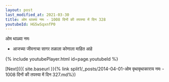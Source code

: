 ```yaml
---
layout: post
last_modified_at: 2021-03-30
title: ओम थाळ्या नमः - 1008 दिनों की तपस्या में दिन 328
youtubeId: HG5wSqxnfP0
---
```

 
 
 ओम थाळ्या नमः  
 
 -  आजच्या जीवनाचा सागर तळाला कोणाला माहित आहे 
 
  
 
  
 
 
 
 
 
 


{% include youtubePlayer.html id=page.youtubeId %}
 
[Next]({{ site.baseurl }}{% link  split1/_posts/2014-04-01-ओम वृथावृथाकाराय नमः - 1008 दिनों की तपस्या में दिन 327.md%})
 
